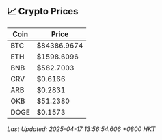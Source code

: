 ## 📈 Crypto Prices

| Coin | Price |
| ---- | ----- |
| BTC | $84386.9674 |
| ETH | $1598.6096 |
| BNB | $582.7003 |
| CRV | $0.6166 |
| ARB | $0.2831 |
| OKB | $51.2380 |
| DOGE | $0.1573 |

_Last Updated: 2025-04-17 13:56:54.606 +0800 HKT_